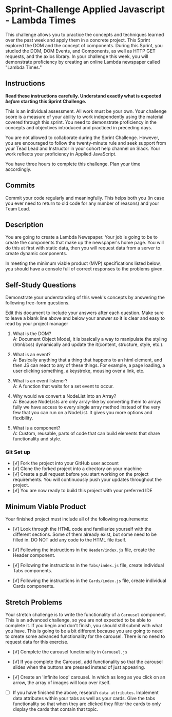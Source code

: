# Sprint-Challenge Applied Javascript - Lambda Times

This challenge allows you to practice the concepts and techniques learned over the past week and apply them in a concrete project. This Sprint explored the DOM and the concept of components. During this Sprint, you studied the DOM, DOM Events, and Components, as well as HTTP GET requests, and the axios library. In your challenge this week, you will demonstrate proficiency by creating an online Lambda newspaper called "Lambda Times."

## Instructions

**Read these instructions carefully. Understand exactly what is expected _before_ starting this Sprint Challenge.**

This is an individual assessment. All work must be your own. Your challenge score is a measure of your ability to work independently using the material covered through this sprint. You need to demonstrate proficiency in the concepts and objectives introduced and practiced in preceding days.

You are not allowed to collaborate during the Sprint Challenge. However, you are encouraged to follow the twenty-minute rule and seek support from your Tead Lead and Instructor in your cohort help channel on Slack. Your work reflects your proficiency in Applied JavaScript.

You have three hours to complete this challenge. Plan your time accordingly.

## Commits

Commit your code regularly and meaningfully. This helps both you (in case you ever need to return to old code for any number of reasons) and your Team Lead.

## Description

You are going to create a Lambda Newspaper. Your job is going to be to create the components that make up the newspaper's home page. You will do this at first with static data, then you will request data from a server to create dynamic components.

In meeting the minimum viable product (MVP) specifications listed below, you should have a console full of correct responses to the problems given.

## Self-Study Questions

Demonstrate your understanding of this week's concepts by answering the following free-form questions.

Edit this document to include your answers after each question. Make sure to leave a blank line above and below your answer so it is clear and easy to read by your project manager

1. What is the DOM?<br>
A: Document Object Model, it is basically a way to manipulate the styling (html/css) dynamically and update the it(content, structure, style, etc.).

2. What is an event?<br>
A: Basically anything that a thing that happens to an html element, and then JS can react to any of these things. For example, a page loading, a user clicking something, a keystroke, mousing over a link, etc.

3. What is an event listener?<br>
A: A function that waits for a set event to occur.

4. Why would we convert a NodeList into an Array?<br>
A: Because NodeLists are only array-like by converting them to arrays fully we have access to every single array method instead of the very few that you can run on a NodeList. It gives you more options and flexibility.

5. What is a component?<br>
A: Custom, reusable, parts of code that can build elements that share functionality and style.

### Git Set up

* [√] Fork the project into your GitHub user account
* [√] Clone the forked project into a directory on your machine
* [√] Create a pull request before you start working on the project requirements.  You will continuously push your updates throughout the project.
* [√] You are now ready to build this project with your preferred IDE

## Minimum Viable Product

Your finished project must include all of the following requirements:

* [√] Look through the HTML code and familiarize yourself with the different sections. Some of them already exist, but some need to be filled in. DO NOT add any code to the HTML file itself.

* [√]  Following the instructions in the `Header/index.js` file, create the Header component. 

* [√] Following the instructions in the `Tabs/index.js` file, create individual Tabs components.

* [√] Following the instructions in the `Cards/index.js` file, create individual Cards components.

## Stretch Problems

Your stretch challenge is to write the functionality of a `Carousel` component. This is an advanced challenge, so you are not expected to be able to complete it. If you begin and don't finish, you should still submit with what you have. This is going to be a bit different because you are going to need to create some advanced functionality for the carousel. There is no need to request data for this exercise.

* [√] Complete the carousel functionality in `Carousel.js`

* [√] If you complete the Carousel, add functionality so that the carousel slides when the buttons are pressed instead of just appearing.

* [√] Create an 'infinite loop' carousel. In which as long as you click on an arrow, the array of images will loop over itself.

* [ ] If you have finished the above, research `data attributes`. Implement data attributes within your tabs as well as your cards. Give the tabs functionality so that when they are clicked they filter the cards to only display the cards that contain that topic.
